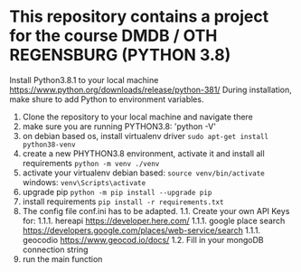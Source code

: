 # This repository contains a project for the course DMDB / OTH REGENSBURG (PYTHON 3.8)
Install Python3.8.1 to your local machine
https://www.python.org/downloads/release/python-381/
During installation, make shure to add Python to environment variables.


1. Clone the repository to your local machine and navigate there
1. make sure you are running PYTHON3.8:
'python -V'
1. on debian based os, install virtualenv driver
`sudo apt-get install python38-venv`
1. create a new PHYTHON3.8 environment, activate it and install all requirements
`python -m venv ./venv`
1. activate your virtualenv
debian based: `source venv/bin/activate`
windows: `venv\Scripts\activate`
1. upgrade pip
`python -m pip install --upgrade pip`
1. install requirements
`pip install -r requirements.txt`
3. The config file conf.ini has to be adapted.
1.1. Create your own API Keys for: 
1.1.1. hereapi https://developer.here.com/
1.1.1. google place search https://developers.google.com/places/web-service/search 
1.1.1. geocodio https://www.geocod.io/docs/
1.2. Fill in your mongoDB connection string
1. run the main function

